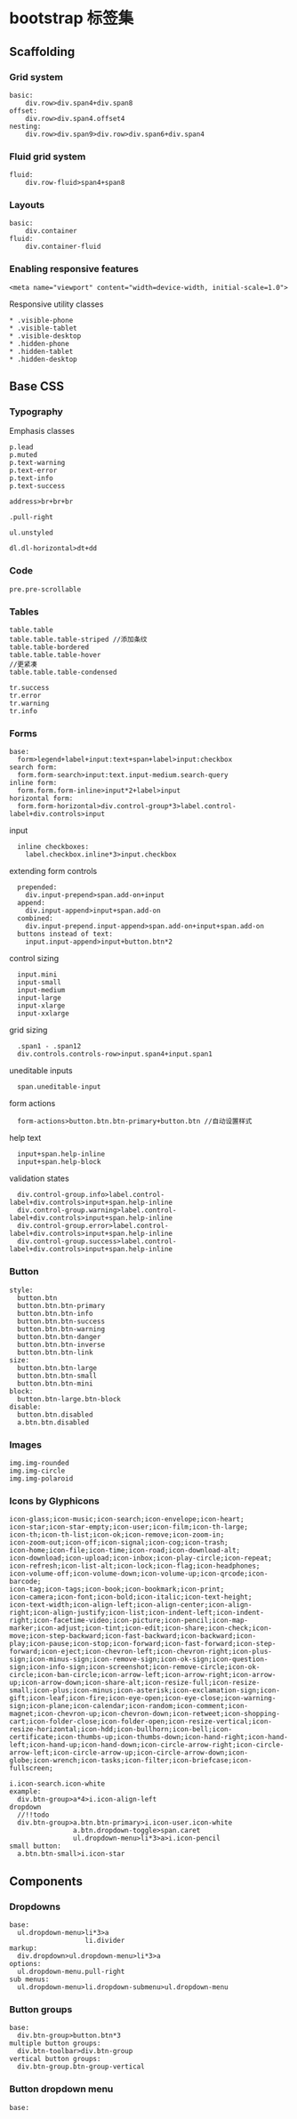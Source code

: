 bootstrap 标签集
============================

## Scaffolding

### Grid system

	basic:
        div.row>div.span4+div.span8
    offset: 
        div.row>div.span4.offset4
    nesting:
        div.row>div.span9>div.row>div.span6+div.span4

### Fluid grid system

    fluid:
    	div.row-fluid>span4+span8

### Layouts

	basic:
		div.container
	fluid:
		div.container-fluid

### Enabling responsive features

	<meta name="viewport" content="width=device-width, initial-scale=1.0">
  <link href="assets/css/bootstrap-responsive.css" rel="stylesheet">

  Responsive utility classes

    * .visible-phone
    * .visible-tablet
    * .visible-desktop
    * .hidden-phone
    * .hidden-tablet
    * .hidden-desktop

## Base CSS

### Typography

  Emphasis classes

    p.lead
    p.muted
    p.text-warning
    p.text-error
    p.text-info
    p.text-success

    address>br+br+br

    .pull-right

    ul.unstyled

    dl.dl-horizontal>dt+dd

### Code

    pre.pre-scrollable

### Tables 

    table.table
    table.table.table-striped //添加条纹
    table.table-bordered
    table.table.table-hover
    //更紧凑
    table.table.table-condensed

    tr.success
    tr.error
    tr.warning
    tr.info

### Forms

    base:
      form>legend+label+input:text+span+label>input:checkbox
    search form:
      form.form-search>input:text.input-medium.search-query
    inline form:
      form.form.form-inline>input*2+label>input
    horizontal form:
      form.form-horizontal>div.control-group*3>label.control-label+div.controls>input

  input

      inline checkboxes:
        label.checkbox.inline*3>input.checkbox

  extending form controls

      prepended:
        div.input-prepend>span.add-on+input
      append:
        div.input-append>input+span.add-on
      combined:
        div.input-prepend.input-append>span.add-on+input+span.add-on
      buttons instead of text:
        input.input-append>input+button.btn*2

  control sizing

      input.mini
      input-small
      input-medium
      input-large
      input-xlarge
      input-xxlarge

  grid sizing

      .span1 - .span12
  	  div.controls.controls-row>input.span4+input.span1

  uneditable inputs  

      span.uneditable-input

  form actions

      form-actions>button.btn.btn-primary+button.btn //自动设置样式

  help text

      input+span.help-inline	  
      input+span.help-block

  validation states

      div.control-group.info>label.control-label+div.controls>input+span.help-inline
      div.control-group.warning>label.control-label+div.controls>input+span.help-inline
      div.control-group.error>label.control-label+div.controls>input+span.help-inline
      div.control-group.success>label.control-label+div.controls>input+span.help-inline

### Button

    style:
      button.btn
      button.btn.btn-primary
      button.btn.btn-info
      button.btn.btn-success
      button.btn.btn-warning
      button.btn.btn-danger
      button.btn.btn-inverse
      button.btn.btn-link
    size:
      button.btn.btn-large
      button.btn.btn-small
      button.btn.btn-mini
    block:
      button.btn-large.btn-block
    disable:
      button.btn.disabled
      a.btn.btn.disabled

### Images

    img.img-rounded
    img.img-circle
    img.img-polaroid

### Icons by Glyphicons

    icon-glass;icon-music;icon-search;icon-envelope;icon-heart;
    icon-star;icon-star-empty;icon-user;icon-film;icon-th-large;
    icon-th;icon-th-list;icon-ok;icon-remove;icon-zoom-in;
    icon-zoom-out;icon-off;icon-signal;icon-cog;icon-trash;
    icon-home;icon-file;icon-time;icon-road;icon-download-alt;
    icon-download;icon-upload;icon-inbox;icon-play-circle;icon-repeat;
    icon-refresh;icon-list-alt;icon-lock;icon-flag;icon-headphones;
    icon-volume-off;icon-volume-down;icon-volume-up;icon-qrcode;icon-barcode;
    icon-tag;icon-tags;icon-book;icon-bookmark;icon-print;
    icon-camera;icon-font;icon-bold;icon-italic;icon-text-height;
    icon-text-width;icon-align-left;icon-align-center;icon-align-right;icon-align-justify;icon-list;icon-indent-left;icon-indent-right;icon-facetime-video;icon-picture;icon-pencil;icon-map-marker;icon-adjust;icon-tint;icon-edit;icon-share;icon-check;icon-move;icon-step-backward;icon-fast-backward;icon-backward;icon-play;icon-pause;icon-stop;icon-forward;icon-fast-forward;icon-step-forward;icon-eject;icon-chevron-left;icon-chevron-right;icon-plus-sign;icon-minus-sign;icon-remove-sign;icon-ok-sign;icon-question-sign;icon-info-sign;icon-screenshot;icon-remove-circle;icon-ok-circle;icon-ban-circle;icon-arrow-left;icon-arrow-right;icon-arrow-up;icon-arrow-down;icon-share-alt;icon-resize-full;icon-resize-small;icon-plus;icon-minus;icon-asterisk;icon-exclamation-sign;icon-gift;icon-leaf;icon-fire;icon-eye-open;icon-eye-close;icon-warning-sign;icon-plane;icon-calendar;icon-random;icon-comment;icon-magnet;icon-chevron-up;icon-chevron-down;icon-retweet;icon-shopping-cart;icon-folder-close;icon-folder-open;icon-resize-vertical;icon-resize-horizontal;icon-hdd;icon-bullhorn;icon-bell;icon-certificate;icon-thumbs-up;icon-thumbs-down;icon-hand-right;icon-hand-left;icon-hand-up;icon-hand-down;icon-circle-arrow-right;icon-circle-arrow-left;icon-circle-arrow-up;icon-circle-arrow-down;icon-globe;icon-wrench;icon-tasks;icon-filter;icon-briefcase;icon-fullscreen;

    i.icon-search.icon-white
    example:
      div.btn-group>a*4>i.icon-align-left
    dropdown
      //!!todo
      div.btn-group>a.btn.btn-primary>i.icon-user.icon-white
                    a.btn.dropdown-toggle>span.caret
                    ul.dropdown-menu>li*3>a>i.icon-pencil
    small button:
      a.btn.btn-small>i.icon-star

## Components

### Dropdowns
    
    base:
      ul.dropdown-menu>li*3>a
                       li.divider
    markup:
      div.dropdown>ul.dropdown-menu>li*3>a
    options:
      ul.dropdown-menu.pull-right
    sub menus: 
      ul.dropdown-menu>li.dropdown-submenu>ul.dropdown-menu

### Button groups

    base:
      div.btn-group>button.btn*3
    multiple button groups:
      div.btn-toolbar>div.btn-group
    vertical button groups:
      div.btn-group.btn-group-vertical

### Button dropdown menu

    base:


     
    


  	  	

  





